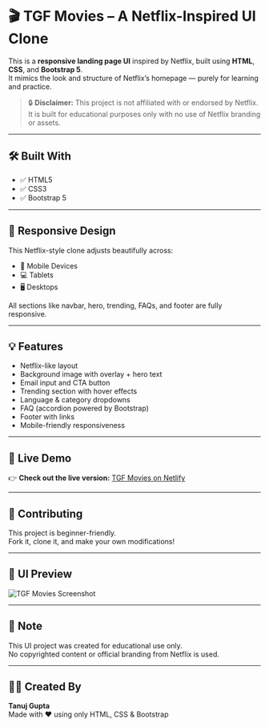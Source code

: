 # 🎬 TGF Movies – A Netflix-Inspired UI Clone

This is a **responsive landing page UI** inspired by Netflix, built using **HTML**, **CSS**, and **Bootstrap 5**.  
It mimics the look and structure of Netflix’s homepage — purely for learning and practice.

> 🔒 **Disclaimer:** This project is not affiliated with or endorsed by Netflix.  
> It is built for educational purposes only with no use of Netflix branding or assets.

---

## 🛠️ Built With

- ✅ HTML5  
- ✅ CSS3  
- ✅ Bootstrap 5

---

## 📱 Responsive Design

This Netflix-style clone adjusts beautifully across:

- 📱 Mobile Devices  
- 💻 Tablets  
- 🖥️ Desktops

All sections like navbar, hero, trending, FAQs, and footer are fully responsive.

---

## 💡 Features

- Netflix-like layout  
- Background image with overlay + hero text  
- Email input and CTA button  
- Trending section with hover effects  
- Language & category dropdowns  
- FAQ (accordion powered by Bootstrap)  
- Footer with links  
- Mobile-friendly responsiveness

---

## 🚀 Live Demo

👉 **Check out the live version:** [TGF Movies on Netlify](https://tgf-movies-ui.netlify.app/)

---

## 🤝 Contributing

This project is beginner-friendly.  
Fork it, clone it, and make your own modifications!

---

## 📸 UI Preview

![TGF Movies Screenshot](https://github.com/user-attachments/assets/4eda46f6-70cb-45a3-aa3f-a03a1924d36a)

---

## 📌 Note

This UI project was created for educational use only.  
No copyrighted content or official branding from Netflix is used.

---

## 👨‍💻 Created By

**Tanuj Gupta**  
Made with ❤️ using only HTML, CSS & Bootstrap
